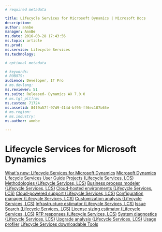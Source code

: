 ```yaml
---
# required metadata

title: Lifecycle Services for Microsoft Dynamics | Microsoft Docs
description: 
author: annbe
manager: AnnBe
ms.date: 2016-03-28 17:43:56
ms.topic: article
ms.prod: 
ms.service: Lifecycle Services
ms.technology: 

# optional metadata

# keywords: 
# ROBOTS: 
audience: Developer, IT Pro
# ms.devlang: 
ms.reviewer: 51
ms.suite: Released- Dynamics AX 7.0.0
# ms.tgt_pltfrm: 
ms.custom: 71724
ms.assetid: 84f9a57f-97d9-414d-bf95-ff6ec107b65e
# ms.region: 
# ms.industry: 
ms.author: annbe

---
```


# Lifecycle Services for Microsoft Dynamics

[What's new: Lifecycle Services for Microsoft Dynamics](http://ax.help.dynamics.com/en/wiki/whats-new-lifecycle-services-for-microsoft-dynamics/) [Microsoft Dynamics Lifecycle Services User Guide](http://ax.help.dynamics.com/en/wiki/lifecycle-services-for-microsoft-dynamics-user-guide-lcs/) [Projects (Lifecycle Services, LCS)](http://ax.help.dynamics.com/en/wiki/projects-lifecycle-services-lcs/) [Methodologies (Lifecycle Services, LCS)](http://ax.help.dynamics.com/en/wiki/methodologies-lifecycle-services-lcs/) [Business process modeler (Lifecycle Services, LCS)](http://ax.help.dynamics.com/en/wiki/business-process-modeler-lifecycle-services-lcs/) [Cloud-hosted environments (Lifecycle Services, LCS)](http://ax.help.dynamics.com/en/wiki/cloud-hosted-environments-lifecycle-services-lcs/) [Cloud-powered support (Lifecycle Services, LCS)](http://ax.help.dynamics.com/en/wiki/cloud-powered-support-lifecycle-services-lcs/) [Configuration manager (Lifecycle Services, LCS)](http://ax.help.dynamics.com/en/wiki/configuration-manager-lifecycle-services-lcs/) [Customization analysis (Lifecycle Services, LCS)](http://ax.help.dynamics.com/en/wiki/customization-analysis-lifecycle-services-lcs/) [Infrastructure estimator (Lifecycle Services, LCS)](http://ax.help.dynamics.com/en/wiki/infrastructure-estimator-lifecycle-services-lcs/) [Issue Search (Lifecycle Services, LCS)](http://ax.help.dynamics.com/en/wiki/issue-search-lifecycle-services-lcs/) [License sizing estimator (Lifecycle Services, LCS)](http://ax.help.dynamics.com/en/wiki/license-sizing-estimator-lifecycle-services-lcs/) [RFP responses (Lifecycle Services, LCS)](http://ax.help.dynamics.com/en/wiki/rfp-responses-lifecycle-services-lcs/) [System diagnostics (Lifecycle Services, LCS)](http://ax.help.dynamics.com/en/wiki/system-diagnostics-lifecycle-services-lcs/) [Upgrade analysis (Lifecycle Services, LCS)](http://ax.help.dynamics.com/en/wiki/upgrade-analysis-lifecycle-services-lcs/) [Usage profiler](http://ax.help.dynamics.com/en/wiki/usage-profiler-lifecycle-services-lcs/) [Lifecycle Services downloadable Tools](http://ax.help.dynamics.com/en/wiki/lifecycle-services-downloadable-tools-formerly-on-informationsource/)

